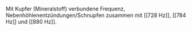 Mit Kupfer (Mineralstoff) verbundene Frequenz, Nebenhöhlenentzündungen/Schnupfen zusammen mit [[728 Hz]], [[784 Hz]] und [[880 Hz]].